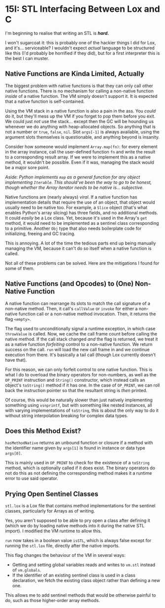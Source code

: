 # 15I: STL Interfacing Between Lox and C

I'm beginning to realise that writing an STL is ***hard.***

I won't sugarcoat it: this is probably one of the hackier things I did for Lox, and it's... serviceable? I wouldn't expect *actual* language to be structured like this (I'd probably be horrified if they did), but for a first interpreter this is the best I can muster.

## Native Functions are Kinda Limited, Actually

The biggest problem with native functions is that they can only call other native functions. There is no mechanism for calling a non-native function *inside* of a native function. The VM simply doesn't support it. It is expected that a native function is self-contained.

Using the VM stack in a native function is also a pain in the ass. You *could* do it, but they'll mess up the VM if you forget to pop them before you exit. We could just *not* use the stack... except then the GC will be hounding us whenever we do anything with heap-allocated objects. So anything that is not a number or `true`, `false`, `nil`. Slot `args[-1]` is always available, using the argument slots themselves is questionable, and anything beyond is insanity.

Consider how someone would implement `Array.map(fn)`: for every element in the array instance, call the user-defined function `fn` and write the result to a corresponding result array. If we were to implement this as a native method, it wouldn't be possible. Even if it was, managing the stack would be a major sore point.

*Aside: Python implements `map` as a general function for any object implementing `Iterable`. This should've been the way to go to be honest, though whether the Array iterator needs to be native is... subjective.*

Native functions are (nearly always) *viral*. If a native function has implementation details that require the use of an object, that object would usually need to be native too. For example, a `Slice` object (that's what enables Python's array slicing) has three fields, and no additional methods. It could *easily* be a Lox class. Yet, because it's used in the Array's `get` method, it would need to be implemented as a sentinel class corresponding to a primitive. Another `Obj` type that also needs boilerplate code for initializing, freeing and GC tracing.

This is annoying. A lot of the time the tedious parts end up being manually managing the VM, because it can't do so itself when a native function is called.

Not all of these problems can be solved. Here are the mitigations I found for some of them.

## Native Functions (and Opcodes) to (One) Non-Native Function

A native function can rearrange its slots to match the call signature of a non-native method. Then, it call's `callValue` or `invoke` for either a non-native function call or a non-native method invocation. Then, it returns the flag `<empty>`.

The flag used to unconditionally signal a runtime exception, in which case `throwValue` is called. Now, we cache the call frame count before calling the native method. If the call stack changed *and* the flag is returned, we treat it as a native function *forfeiting* control to a non-native function. We return success on the call. `run` will load the new call frame in and we continue execution from there. It's basically a tail call (though Lox currently doesn't have that).

For this reason, we can only forfeit control to one native function. This is what I do to overload the binary operators for non-numbers, as well as the `OP_PRINT` instruction and `String()` constructor, which instead calls an object's `toString()` method if it has one. In the case of `OP_PRINT`, we can roll back the instruction pointer so that the resultant string is *then* printed.

Of course, this would be naturally slower than just natively implementing something using `vsnprintf`, but with something like nested instances, all with varying implementations of `toString`, this is about the only way to do it without string interpolation breaking for complex data types.

## Does this Method Exist?

`hasMethodNative` returns an unbound function or closure if a method with the identifier name given by `args[1]` is found in instance or data type `args[0]`.

This is mainly used in `OP_PRINT` to check for the existence of a `toString` method, which is optionally called if it does exist. The binary operators do not do this as not defining the corresponding method makes it a runtime error to use said operator.

## Prying Open Sentinel Classes

`stl.lox` is a Lox file that contains method implementations for the sentinel classes, particularly for Arrays as of writing.

Yes, you aren't supposed to be able to pry open a class after defining it (which we do by loading native methods into it during the native STL import). I modified the VM runtime to allow this.

`run` now takes in a boolean value `isSTL`, which is always false except for running the `stl.lox` file, directly after the native imports.

This flag changes the behaviour of the VM in several ways:

- Getting and setting global variables reads and writes to `vm.stl` instead of `vm.globals`.
- If the identifier of an existing sentinel class is used in a class declaration, we fetch the existing class object rather than defining a new one.

This allows me to add sentinel methods that would be otherwise painful to do, such as those higher-order array methods.